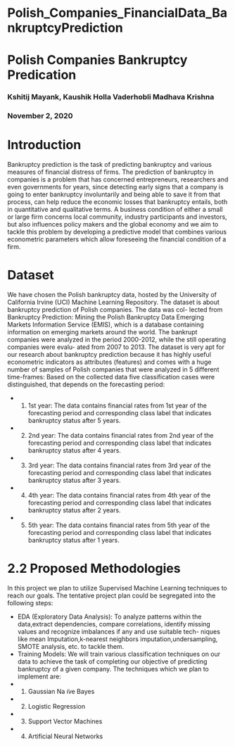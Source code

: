 # Polish_Companies_FinancialData_BankruptcyPrediction
# Polish Companies Bankruptcy Predication
### Kshitij Mayank, Kaushik Holla Vaderhobli Madhava Krishna 
### November 2, 2020
# Introduction
Bankruptcy prediction is the task of predicting bankruptcy and various measures of financial distress of firms. The prediction of bankruptcy in companies is a problem that has concerned entrepreneurs, researchers and even governments for years, since detecting early signs that a company is going to enter bankruptcy involuntarily and being able to save it from that process, can help reduce the economic losses that bankruptcy entails, both in quantitative and qualitative terms. A business condition of either a small or large firm concerns local community, industry participants and investors, but also influences policy makers and the global economy and we aim to tackle this problem by developing a predictive model that combines various econometric parameters which allow foreseeing the financial condition of a firm.
# Dataset
We have chosen the Polish bankruptcy data, hosted by the University of California Irvine (UCI) Machine Learning Repository. The dataset is about bankruptcy prediction of Polish companies. The data was col- lected from Bankruptcy Prediction: Mining the Polish Bankruptcy Data Emerging Markets Information Service (EMIS), which is a database containing information on emerging markets around the world. The bankrupt companies were analyzed in the period 2000-2012, while the still operating companies were evalu- ated from 2007 to 2013. The dataset is very apt for our research about bankruptcy prediction because it has highly useful econometric indicators as attributes (features) and comes with a huge number of samples of Polish companies that were analyzed in 5 different time-frames: Based on the collected data five classification cases were distinguished, that depends on the forecasting period:
- 1. 1st year: The data contains financial rates from 1st year of the forecasting period and corresponding class label that indicates bankruptcy status after 5 years.
- 2. 2nd year: The data contains financial rates from 2nd year of the forecasting period and corresponding class label that indicates bankruptcy status after 4 years.
- 3. 3rd year: The data contains financial rates from 3rd year of the forecasting period and corresponding class label that indicates bankruptcy status after 3 years.
- 4. 4th year: The data contains financial rates from 4th year of the forecasting period and corresponding class label that indicates bankruptcy status after 2 years.
- 5. 5th year: The data contains financial rates from 5th year of the forecasting period and corresponding class label that indicates bankruptcy status after 1 years.


 # 2.2 Proposed Methodologies
In this project we plan to utilize Supervised Machine Learning techniques to reach our goals. The tentative project plan could be segregated into the following steps:
- EDA (Exploratory Data Analysis): To analyze patterns within the data,extract dependencies, compare correlations, identify missing values and recognize imbalances if any and use suitable tech- niques like mean Imputation,k-nearest neighbors imputation,undersampling, SMOTE analysis, etc. to tackle them.
- Training Models: We will train various classification techniques on our data to achieve the task of completing our objective of predicting bankruptcy of a given company. The techniques which we plan to implement are:
- 1. Gaussian Na ̈ıve Bayes
- 2. Logistic Regression
- 3. Support Vector Machines 
- 4. Artificial Neural Networks


